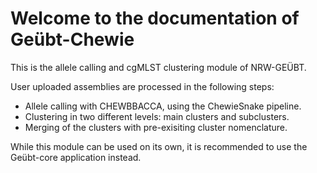 # Welcome to the documentation of Geübt-Chewie

This is the allele calling and cgMLST clustering module of NRW-GEÜBT.

User uploaded assemblies are processed in the following steps:

- Allele calling with CHEWBBACCA, using the ChewieSnake pipeline.
- Clustering in two different levels: main clusters and subclusters.
- Merging of the clusters with pre-exisiting cluster nomenclature.

While this module can be used on its own, it is recommended to use the Geübt-core application instead.
